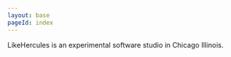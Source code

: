 ```yaml
---
layout: base
pageId: index
---
```


LikeHercules is an experimental software studio in Chicago Illinois.
